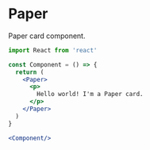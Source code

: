 # Paper

Paper card component.

```jsx
import React from 'react'

const Component = () => {
  return (
    <Paper>
      <p>
        Hello world! I'm a Paper card.
      </p>
    </Paper>
  )
}

<Component/>
```
